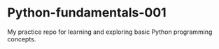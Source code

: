 # Python-fundamentals-001
My practice repo for learning and exploring basic Python programming concepts.
